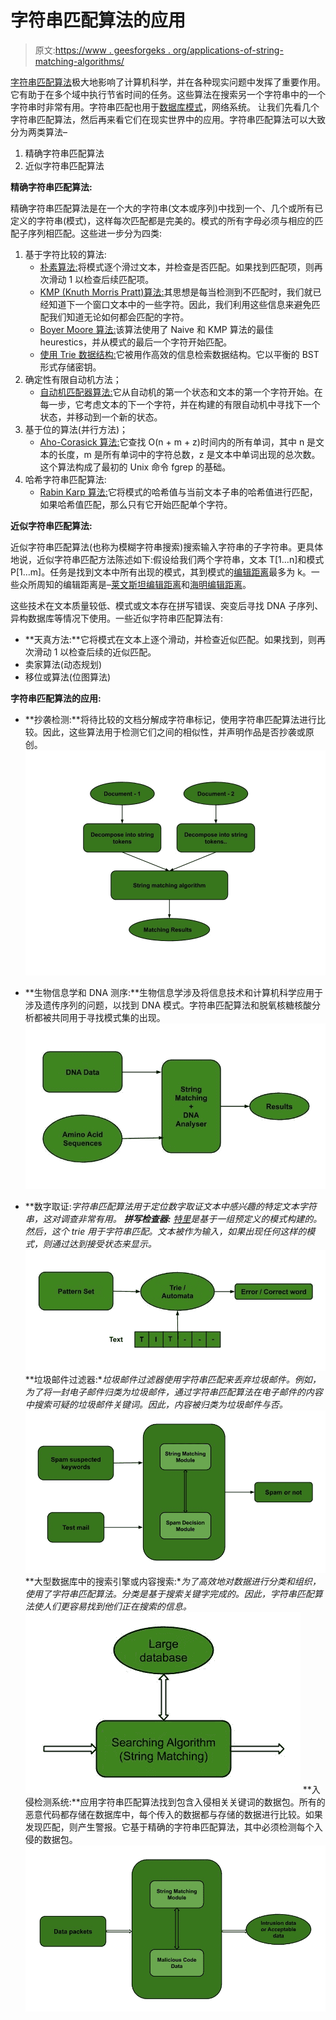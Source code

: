 # 字符串匹配算法的应用

> 原文:[https://www . geesforgeks . org/applications-of-string-matching-algorithms/](https://www.geeksforgeeks.org/applications-of-string-matching-algorithms/)

[字符串匹配算法](https://www.geeksforgeeks.org/algorithms-gq/pattern-searching/)极大地影响了计算机科学，并在各种现实问题中发挥了重要作用。它有助于在多个域中执行节省时间的任务。这些算法在搜索另一个字符串中的一个字符串时非常有用。字符串匹配也用于[数据库模式](https://www.geeksforgeeks.org/difference-between-schema-and-database/)，网络系统。
让我们先看几个字符串匹配算法，然后再来看它们在现实世界中的应用。字符串匹配算法可以大致分为两类算法–

1.  精确字符串匹配算法
2.  近似字符串匹配算法

**精确字符串匹配算法:**

精确字符串匹配算法是在一个大的字符串(文本或序列)中找到一个、几个或所有已定义的字符串(模式)，这样每次匹配都是完美的。模式的所有字母必须与相应的匹配子序列相匹配。这些进一步分为四类:

1.  基于字符比较的算法:
    *   [朴素算法:](https://www.geeksforgeeks.org/naive-algorithm-for-pattern-searching/)将模式逐个滑过文本，并检查是否匹配。如果找到匹配项，则再次滑动 1 以检查后续匹配项。
    *   [KMP (Knuth Morris Pratt)算法:](https://www.geeksforgeeks.org/kmp-algorithm-for-pattern-searching/)其思想是每当检测到不匹配时，我们就已经知道下一个窗口文本中的一些字符。因此，我们利用这些信息来避免匹配我们知道无论如何都会匹配的字符。
    *   [Boyer Moore 算法:](https://www.geeksforgeeks.org/boyer-moore-algorithm-for-pattern-searching/)该算法使用了 Naive 和 KMP 算法的最佳 heurestics，并从模式的最后一个字符开始匹配。
    *   [使用 Trie 数据结构:](https://www.geeksforgeeks.org/trie-insert-and-search/)它被用作高效的信息检索数据结构。它以平衡的 BST 形式存储密钥。
2.  确定性有限自动机方法；
    *   [自动机匹配器算法:](https://www.geeksforgeeks.org/finite-automata-algorithm-for-pattern-searching/)它从自动机的第一个状态和文本的第一个字符开始。在每一步，它考虑文本的下一个字符，并在构建的有限自动机中寻找下一个状态，并移动到一个新的状态。
3.  基于位的算法(并行方法)；
    *   [Aho-Corasick 算法:](https://www.geeksforgeeks.org/aho-corasick-algorithm-pattern-searching/)它查找 O(n + m + z)时间内的所有单词，其中 n 是文本的长度，m 是所有单词中的字符总数，z 是文本中单词出现的总次数。这个算法构成了最初的 Unix 命令 fgrep 的基础。
4.  哈希字符串匹配算法:
    *   [Rabin Karp 算法:](https://www.geeksforgeeks.org/rabin-karp-algorithm-for-pattern-searching/)它将模式的哈希值与当前文本子串的哈希值进行匹配，如果哈希值匹配，那么只有它开始匹配单个字符。

**近似字符串匹配算法:**

近似字符串匹配算法(也称为模糊字符串搜索)搜索输入字符串的子字符串。更具体地说，近似字符串匹配方法陈述如下:假设给我们两个字符串，文本 T[1…n]和模式 P[1…m]。任务是找到文本中所有出现的模式，其到模式的[编辑距离](https://en.wikipedia.org/wiki/Edit_distance)最多为 k。一些众所周知的编辑距离是–[莱文斯坦编辑距离](https://en.wikipedia.org/wiki/Levenshtein_distance)和[海明编辑距离](https://en.wikipedia.org/wiki/Hamming_distance)。

这些技术在文本质量较低、模式或文本存在拼写错误、突变后寻找 DNA 子序列、异构数据库等情况下使用。一些近似字符串匹配算法有:

*   **天真方法:**它将模式在文本上逐个滑动，并检查近似匹配。如果找到，则再次滑动 1 以检查后续的近似匹配。
*   卖家算法(动态规划)
*   移位或算法(位图算法)

**字符串匹配算法的应用:**

*   **抄袭检测:**将待比较的文档分解成字符串标记，使用字符串匹配算法进行比较。因此，这些算法用于检测它们之间的相似性，并声明作品是否抄袭或原创。
    [![](img/a36afa8e8f54029aa479d6edbcdb8de0.png)](https://media.geeksforgeeks.org/wp-content/uploads/20200823120442/PlagDetection2.jpg)
*   **生物信息学和 DNA 测序:**生物信息学涉及将信息技术和计算机科学应用于涉及遗传序列的问题，以找到 DNA 模式。字符串匹配算法和脱氧核糖核酸分析都被共同用于寻找模式集的出现。
    [![](img/c94122868f0f9561724cfd3884c78847.png)](https://media.geeksforgeeks.org/wp-content/uploads/20200823082555/DNASequencing.jpg)

*   **数字取证:**字符串匹配算法用于定位数字取证文本中感兴趣的特定文本字符串，这对调查非常有用。*   **拼写检查器:** [特里](https://www.geeksforgeeks.org/trie-insert-and-search/)是基于一组预定义的模式构建的。然后，这个 trie 用于字符串匹配。文本被作为输入，如果出现任何这样的模式，则通过达到接受状态来显示。
    [![](img/c8eae75438e1b6767a18ee4d4b3199c6.png)](https://media.geeksforgeeks.org/wp-content/uploads/20200823085335/SpellChecker.jpg)*   **垃圾邮件过滤器:**垃圾邮件过滤器使用字符串匹配来丢弃垃圾邮件。例如，为了将一封电子邮件归类为垃圾邮件，通过字符串匹配算法在电子邮件的内容中搜索可疑的垃圾邮件关键词。因此，内容被归类为垃圾邮件与否。
    [![](img/0282a70361af9d96dfaa22b55fdc5d26.png)](https://media.geeksforgeeks.org/wp-content/uploads/20200823120118/Spamfilter2.jpg)*   **大型数据库中的搜索引擎或内容搜索:**为了高效地对数据进行分类和组织，使用了字符串匹配算法。分类是基于搜索关键字完成的。因此，字符串匹配算法使人们更容易找到他们正在搜索的信息。
    [![](img/64dcb6b599fc6719f1829f96855031fd.png)](https://media.geeksforgeeks.org/wp-content/uploads/20200823113608/Searchenginemodule.jpg)*   **入侵检测系统:**应用字符串匹配算法找到包含入侵相关关键词的数据包。所有的恶意代码都存储在数据库中，每个传入的数据都与存储的数据进行比较。如果发现匹配，则产生警报。它基于精确的字符串匹配算法，其中必须检测每个入侵的数据包。
    [![](img/a4729534f5aa1fe9f6354b886cb9a672.png)](https://media.geeksforgeeks.org/wp-content/uploads/20200823114701/Intrusiondetectionsystemmodel.jpg)